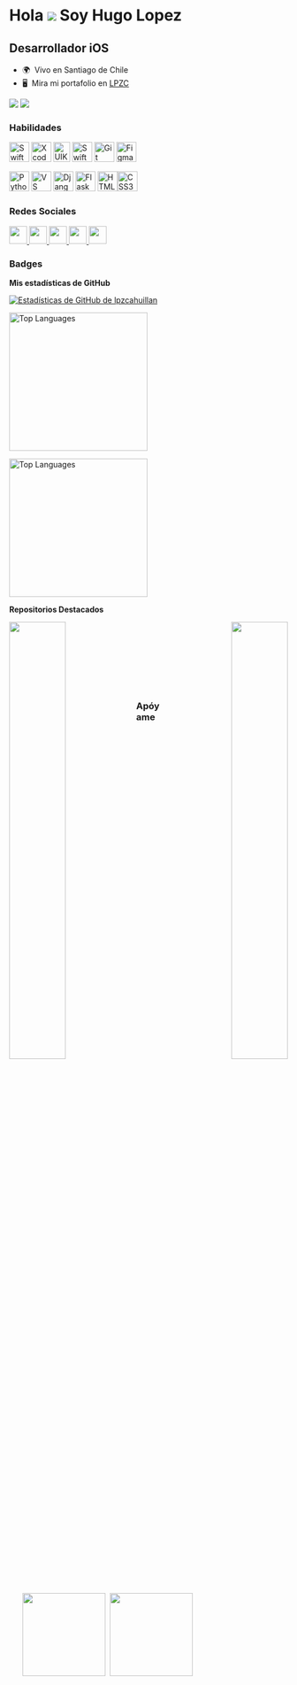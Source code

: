 Hola ![](https://user-images.githubusercontent.com/18350557/176309783-0785949b-9127-417c-8b55-ab5a4333674e.gif) Soy Hugo Lopez
==================================================================================================================================

Desarrollador iOS
-----------------

* 🌍  Vivo en Santiago de Chile
* 🖥️  Mira mi portafolio en [LPZC](http://lpzc.vercel.app)

<a href="https://www.github.com/lpzcahuillan" target="_blank" rel="noreferrer"><img
src="https://img.shields.io/github/followers/lpzcahuillan?logo=github&style=for-the-badge&color=0891b2&labelColor=1c1917" /></a>
<a href="https://www.x.com/lpzcahuillan" target="_blank" rel="noreferrer"><img
src="https://img.shields.io/twitter/follow/lpzcahuillan?logo=twitter&style=for-the-badge&color=0891b2&labelColor=1c1917"
/></a>

### Habilidades

<p align="left">
<a href="https://developer.apple.com/swift/" target="_blank" rel="noreferrer"><img src="https://raw.githubusercontent.com/danielcranney/readme-generator/main/public/icons/skills/swift-colored.svg" width="36" height="36" alt="Swift" /></a>
<a href="https://developer.apple.com/xcode/" target="_blank" rel="noreferrer"><img src="https://raw.githubusercontent.com/danielcranney/readme-generator/main/public/icons/skills/xcode-colored.svg" width="36" height="36" alt="Xcode" /></a>
<a href="https://developer.apple.com/documentation/uikit" target="_blank" rel="noreferrer"><img src="https://cdn.freebiesupply.com/logos/large/2x/uikit-logo-png-transparent.png" width="30" height="36" alt="UIKit" /></a>
<a href="https://developer.apple.com/documentation/swiftui" target="_blank" rel="noreferrer"><img src="https://developer.apple.com/assets/elements/icons/swiftui/swiftui-128x128_2x.png" width="36" height="36" alt="SwiftUI" /></a>
<a href="https://git-scm.com/" target="_blank" rel="noreferrer"><img src="https://raw.githubusercontent.com/danielcranney/readme-generator/main/public/icons/skills/git-colored.svg" width="36" height="36" alt="Git" /></a>
<a href="https://www.figma.com/" target="_blank" rel="noreferrer"><img src="https://raw.githubusercontent.com/danielcranney/readme-generator/main/public/icons/skills/figma-colored.svg" width="36" height="36" alt="Figma" /></a>
</p>

<p align="left">
<a href="https://www.python.org/" target="_blank" rel="noreferrer"><img src="https://raw.githubusercontent.com/danielcranney/readme-generator/main/public/icons/skills/python-colored.svg" width="36" height="36" alt="Python" /></a>
<a href="https://code.visualstudio.com/" target="_blank" rel="noreferrer"><img src="https://raw.githubusercontent.com/danielcranney/readme-generator/main/public/icons/skills/visualstudiocode.svg" width="36" height="36" alt="VS Code" /></a>
<a href="https://www.djangoproject.com/" target="_blank" rel="noreferrer"><img src="https://raw.githubusercontent.com/danielcranney/readme-generator/main/public/icons/skills/django-colored.svg" width="36" height="36" alt="Django" /></a>
<a href="https://flask.palletsprojects.com/en/2.0.x/" target="_blank" rel="noreferrer"><img src="https://raw.githubusercontent.com/danielcranney/readme-generator/main/public/icons/skills/flask-colored.svg" width="36" height="36" alt="Flask" /></a>
<a href="https://developer.mozilla.org/en-US/docs/Glossary/HTML5" target="_blank" rel="noreferrer"><img src="https://raw.githubusercontent.com/danielcranney/readme-generator/main/public/icons/skills/html5-colored.svg" width="36" height="36" alt="HTML5" /></a><a href="https://www.w3.org/TR/CSS/#css" target="_blank" rel="noreferrer"><img src="https://raw.githubusercontent.com/danielcranney/readme-generator/main/public/icons/skills/css3-colored.svg" width="36" height="36" alt="CSS3" /></a>
</p>

### Redes Sociales

<p align="left">
<a href="https://www.github.com/lpzcahuillan" target="_blank" rel="noreferrer">
  <picture>
    <source media="(prefers-color-scheme: dark)" srcset="https://raw.githubusercontent.com/danielcranney/readme-generator/main/public/icons/socials/github-dark.svg" />
    <source media="(prefers-color-scheme: light)" srcset="https://raw.githubusercontent.com/danielcranney/readme-generator/main/public/icons/socials/github.svg" />
    <img src="https://raw.githubusercontent.com/danielcranney/readme-generator/main/public/icons/socials/github.svg" width="32" height="32" />
  </picture>
</a>
<a href="http://www.instagram.com/lopez.hlc" target="_blank" rel="noreferrer">
  <picture>
    <source media="(prefers-color-scheme: dark)" srcset="https://raw.githubusercontent.com/danielcranney/readme-generator/main/public/icons/socials/instagram-dark.svg" />
    <source media="(prefers-color-scheme: light)" srcset="https://raw.githubusercontent.com/danielcranney/readme-generator/main/public/icons/socials/instagram.svg" />
    <img src="https://raw.githubusercontent.com/danielcranney/readme-generator/main/public/icons/socials/instagram.svg" width="32" height="32" />
  </picture>
</a>
<a href="https://www.linkedin.com/in/lpzcahuillan" target="_blank" rel="noreferrer">
  <picture>
    <source media="(prefers-color-scheme: dark)" srcset="https://raw.githubusercontent.com/danielcranney/readme-generator/main/public/icons/socials/linkedin-dark.svg" />
    <source media="(prefers-color-scheme: light)" srcset="https://raw.githubusercontent.com/danielcranney/readme-generator/main/public/icons/socials/linkedin.svg" />
    <img src="https://raw.githubusercontent.com/danielcranney/readme-generator/main/public/icons/socials/linkedin.svg" width="32" height="32" />
  </picture>
</a>
<a href="https://www.x.com/lpzcahuillan" target="_blank" rel="noreferrer">
  <picture>
    <source media="(prefers-color-scheme: dark)" srcset="https://raw.githubusercontent.com/danielcranney/readme-generator/main/public/icons/socials/twitter-dark.svg" />
    <source media="(prefers-color-scheme: light)" srcset="https://raw.githubusercontent.com/danielcranney/readme-generator/main/public/icons/socials/twitter.svg" />
    <img src="https://raw.githubusercontent.com/danielcranney/readme-generator/main/public/icons/socials/twitter.svg" width="32" height="32" />
  </picture>
</a>
<a href="https://www.threads.net/@lopez.hlc" target="_blank" rel="noreferrer">
  <picture>
    <source media="(prefers-color-scheme: dark)" srcset="https://raw.githubusercontent.com/danielcranney/readme-generator/main/public/icons/socials/threads-dark.svg" />
    <source media="(prefers-color-scheme: light)" srcset="https://raw.githubusercontent.com/danielcranney/readme-generator/main/public/icons/socials/threads.svg" />
    <img src="https://raw.githubusercontent.com/danielcranney/readme-generator/main/public/icons/socials/threads.svg" width="32" height="32" />
  </picture>
</a>
</p>

### Badges

<b>Mis estadísticas de GitHub</b>

<a href="http://www.github.com/lpzcahuillan"><img src="https://github-readme-stats.vercel.app/api?username=lpzcahuillan&show_icons=true&hide=&count_private=true&title_color=0891b2&text_color=ffffff&icon_color=0891b2&bg_color=1c1917&hide_border=true&show_icons=true" alt="Estadísticas de GitHub de lpzcahuillan" /></a>

<a href="https://github.com/lpzcahuillan" align="left"><img src="https://github-readme-stats.vercel.app/api/top-langs?username=Lpzcahuillan&locale=en&hide_title=true&layout=compact&card_width=320&langs_count=8&theme=dracula&hide_border=true&order=2" height="250" alt="Top Languages"  /></a>

<div align="left">
  <img src="https://github-readme-stats.vercel.app/api/top-langs?username=Lpzcahuillan&locale=en&hide_title=true&layout=compact&card_width=320&langs_count=8&theme=dracula&hide_border=true&order=2" height="250" alt="Top Languages"  />
</div>

<b>Repositorios Destacados</b>

<div width="100%" align="center">
  <a href="https://github.com/lpzcahuillan/SuperHeroFinder" align="left">
    <img align="left" width="45%" src="https://github-readme-stats.vercel.app/api/pin/?username=lpzcahuillan&repo=SuperHeroFinder&title_color=0891b2&text_color=ffffff&icon_color=0891b2&bg_color=1c1917&hide_border=true&locale=en" />
  </a>
  <a href="https://github.com/lpzcahuillan/Imc_calculator" align="right">
    <img align="right" width="45%" src="https://github-readme-stats.vercel.app/api/pin/?username=lpzcahuillan&repo=Imc_calculator&title_color=0891b2&text_color=ffffff&icon_color=0891b2&bg_color=1c1917&hide_border=true&locale=en" />
  </a>
</div>
<br /><br /><br /><br /><br /><br /><br />

### Apóyame

<ul style="list-style-type: none; margin: 0;">
  <li style="display: inline-block; margin-right: 0.25rem;">
    <a href="https://www.buymeacoffee.com/lpzcahuillan"><img src="https://cdn.buymeacoffee.com/buttons/v2/default-yellow.png" width="150" /></a>
  </li>
  <li style="display: inline-block; margin-right: 0.25rem;">
    <a href="https://www.ko-fi.com/lpzcahuillan"><img src="https://storage.ko-fi.com/cdn/kofi2.png?v=3" width="150" /></a>
  </li>
</ul>
